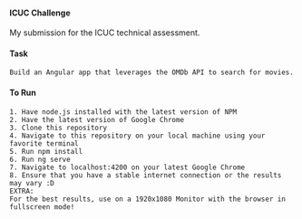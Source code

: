 #### ICUC Challenge

My submission for the ICUC technical assessment.

#### Task
    Build an Angular app that leverages the OMDb API to search for movies.
  
#### To Run
    1. Have node.js installed with the latest version of NPM
    2. Have the latest version of Google Chrome
    3. Clone this repository
    4. Navigate to this repository on your local machine using your favorite terminal
    5. Run npm install
    6. Run ng serve
    7. Navigate to localhost:4200 on your latest Google Chrome
    8. Ensure that you have a stable internet connection or the results may vary :D
    EXTRA:
    For the best results, use on a 1920x1080 Monitor with the browser in fullscreen mode!
